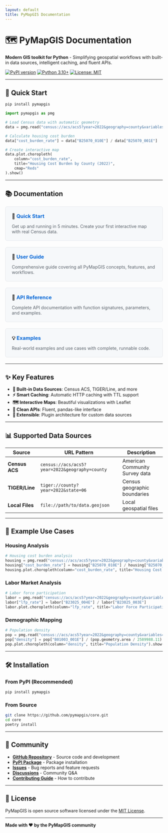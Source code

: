 ```yaml
---
layout: default
title: PyMapGIS Documentation
---
```


# 🗺️ PyMapGIS Documentation

**Modern GIS toolkit for Python** - Simplifying geospatial workflows with built-in data sources, intelligent caching, and fluent APIs.

[![PyPI version](https://badge.fury.io/py/pymapgis.svg)](https://badge.fury.io/py/pymapgis)
[![Python 3.10+](https://img.shields.io/badge/python-3.10+-blue.svg)](https://www.python.org/downloads/)
[![License: MIT](https://img.shields.io/badge/License-MIT-yellow.svg)](https://opensource.org/licenses/MIT)

---

## 🚀 Quick Start

```bash
pip install pymapgis
```

```python
import pymapgis as pmg

# Load Census data with automatic geometry
data = pmg.read("census://acs/acs5?year=2022&geography=county&variables=B25070_010E,B25070_001E")

# Calculate housing cost burden
data["cost_burden_rate"] = data["B25070_010E"] / data["B25070_001E"]

# Create interactive map
data.plot.choropleth(
    column="cost_burden_rate",
    title="Housing Cost Burden by County (2022)",
    cmap="Reds"
).show()
```

---

## 📚 Documentation

<div class="doc-grid">
  <div class="doc-card">
    <h3>🚀 <a href="quickstart.html">Quick Start</a></h3>
    <p>Get up and running in 5 minutes. Create your first interactive map with real Census data.</p>
  </div>
  
  <div class="doc-card">
    <h3>📖 <a href="user-guide.html">User Guide</a></h3>
    <p>Comprehensive guide covering all PyMapGIS concepts, features, and workflows.</p>
  </div>
  
  <div class="doc-card">
    <h3>🔧 <a href="api-reference.html">API Reference</a></h3>
    <p>Complete API documentation with function signatures, parameters, and examples.</p>
  </div>
  
  <div class="doc-card">
    <h3>💡 <a href="examples.html">Examples</a></h3>
    <p>Real-world examples and use cases with complete, runnable code.</p>
  </div>
</div>

---

## ✨ Key Features

- **🔗 Built-in Data Sources**: Census ACS, TIGER/Line, and more
- **⚡ Smart Caching**: Automatic HTTP caching with TTL support
- **🗺️ Interactive Maps**: Beautiful visualizations with Leaflet
- **🧹 Clean APIs**: Fluent, pandas-like interface
- **🔧 Extensible**: Plugin architecture for custom data sources

---

## 📊 Supported Data Sources

| Source | URL Pattern | Description |
|--------|-------------|-------------|
| **Census ACS** | `census://acs/acs5?year=2022&geography=county` | American Community Survey data |
| **TIGER/Line** | `tiger://county?year=2022&state=06` | Census geographic boundaries |
| **Local Files** | `file://path/to/data.geojson` | Local geospatial files |

---

## 🎯 Example Use Cases

### Housing Analysis
```python
# Housing cost burden analysis
housing = pmg.read("census://acs/acs5?year=2022&geography=county&variables=B25070_010E,B25070_001E")
housing["cost_burden_rate"] = housing["B25070_010E"] / housing["B25070_001E"]
housing.plot.choropleth(column="cost_burden_rate", title="Housing Cost Burden").show()
```

### Labor Market Analysis
```python
# Labor force participation
labor = pmg.read("census://acs/acs5?year=2022&geography=county&variables=B23025_004E,B23025_003E")
labor["lfp_rate"] = labor["B23025_004E"] / labor["B23025_003E"]
labor.plot.choropleth(column="lfp_rate", title="Labor Force Participation").show()
```

### Demographic Mapping
```python
# Population density
pop = pmg.read("census://acs/acs5?year=2022&geography=county&variables=B01003_001E")
pop["density"] = pop["B01003_001E"] / (pop.geometry.area / 2589988.11)  # per sq mile
pop.plot.choropleth(column="density", title="Population Density").show()
```

---

## 🛠️ Installation

### From PyPI (Recommended)
```bash
pip install pymapgis
```

### From Source
```bash
git clone https://github.com/pymapgis/core.git
cd core
poetry install
```

---

## 🤝 Community

- **[GitHub Repository](https://github.com/pymapgis/core)** - Source code and development
- **[PyPI Package](https://pypi.org/project/pymapgis/)** - Package installation
- **[Issues](https://github.com/pymapgis/core/issues)** - Bug reports and feature requests
- **[Discussions](https://github.com/pymapgis/core/discussions)** - Community Q&A
- **[Contributing Guide](https://github.com/pymapgis/core/blob/main/CONTRIBUTING.md)** - How to contribute

---

## 📄 License

PyMapGIS is open source software licensed under the [MIT License](https://github.com/pymapgis/core/blob/main/LICENSE).

---

**Made with ❤️ by the PyMapGIS community**

<style>
.doc-grid {
  display: grid;
  grid-template-columns: repeat(auto-fit, minmax(250px, 1fr));
  gap: 20px;
  margin: 20px 0;
}

.doc-card {
  border: 1px solid #e1e4e8;
  border-radius: 6px;
  padding: 20px;
  background: #f6f8fa;
}

.doc-card h3 {
  margin-top: 0;
  margin-bottom: 10px;
}

.doc-card p {
  margin-bottom: 0;
  color: #586069;
}

.doc-card a {
  text-decoration: none;
  color: #0366d6;
}

.doc-card a:hover {
  text-decoration: underline;
}
</style>
